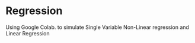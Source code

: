 # Regression
Using Google Colab. to simulate Single Variable Non-Linear regression and Linear Regression
